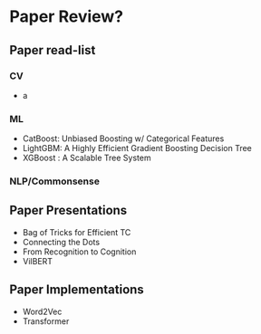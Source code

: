 # Paper Review?

## Paper read-list
### CV
- a

### ML
- CatBoost: Unbiased Boosting w/ Categorical Features
- LightGBM: A Highly Efficient Gradient Boosting Decision Tree
- XGBoost : A Scalable Tree System

### NLP/Commonsense


## Paper Presentations
- Bag of Tricks for Efficient TC
- Connecting the Dots
- From Recognition to Cognition
- VilBERT

## Paper Implementations
- Word2Vec
- Transformer
